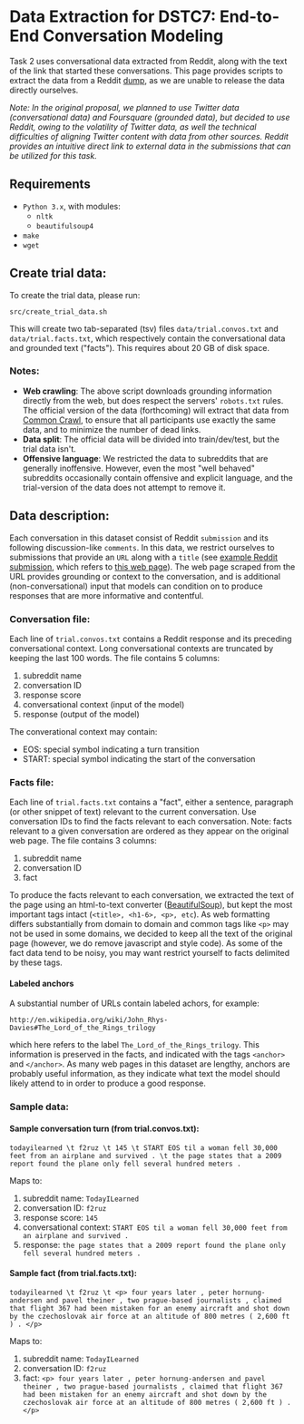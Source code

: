 # Data Extraction for DSTC7: End-to-End Conversation Modeling 

Task 2 uses conversational data extracted from Reddit, along with the text of the link that started these conversations. This page provides scripts to extract the data from a Reddit [dump](http://files.pushshift.io/reddit/comments/), as we are unable to release the data directly ourselves.

*Note: In the original proposal, we planned to use Twitter data (conversational data) and Foursquare (grounded data), but decided to use Reddit, owing to the volatility of Twitter data, as well the technical difficulties of aligning Twitter content with data from other sources. Reddit provides an intuitive direct link to external data in the submissions that can be utilized for this task.*

## Requirements

* `Python 3.x`, with modules:
   * `nltk`
   * `beautifulsoup4`
* `make`
* `wget`


## Create trial data:

To create the trial data, please run:

```src/create_trial_data.sh```

This will create two tab-separated (tsv) files `data/trial.convos.txt` and `data/trial.facts.txt`, which respectively contain the conversational data and grounded text ("facts"). This requires about 20 GB of disk space.

### Notes:

* **Web crawling**: The above script downloads grounding information directly from the web, but does respect the servers' `robots.txt` rules. The official version of the data (forthcoming) will extract that data from [Common Crawl](http://commoncrawl.org/), to ensure that all participants use exactly the same data, and to minimize the number of dead links.
* **Data split**: The official data will be divided into train/dev/test, but the trial data isn't.
* **Offensive language**: We restricted the data to subreddits that are generally inoffensive. However, even the most "well behaved" subreddits occasionally contain offensive and explicit language, and the trial-version of the data does not attempt to remove it.

## Data description:

Each conversation in this dataset consist of Reddit `submission` and its following discussion-like `comments`. In this data, we restrict ourselves to submissions that provide an `URL` along with a `title` (see [example Reddit submission](https://www.reddit.com/r/todayilearned/comments/f2ruz/til_a_woman_fell_30000_feet_from_an_airplane_and/), which refers to [this web page](https://en.wikipedia.org/wiki/Vesna_Vulovi%C4%87)). The web page scraped from the URL provides grounding or context to the conversation, and is additional (non-conversational) input that models can condition on to produce responses that are more informative and contentful. 

### Conversation file:

Each line of `trial.convos.txt` contains a Reddit response and its preceding conversational context. Long conversational contexts are truncated by keeping the last 100 words. The file contains 5 columns:

1. subreddit name
2. conversation ID
3. response score
4. conversational context (input of the model)
5. response (output of the model)

The converational context may contain:
* EOS: special symbol indicating a turn transition
* START: special symbol indicating the start of the conversation

### Facts file:

Each line of `trial.facts.txt` contains a "fact", either a sentence, paragraph (or other snippet of text) relevant to the current conversation. Use conversation IDs to find the facts relevant to each conversation. Note: facts relevant to a given conversation are ordered as they appear on the original web page. The file contains 3 columns:

1. subreddit name
2. conversation ID
3. fact

To produce the facts relevant to each conversation, we extracted the text of the page using an html-to-text converter ([BeautifulSoup](https://www.crummy.com/software/BeautifulSoup/)), but kept the most important tags intact (`<title>, <h1-6>, <p>, etc`). As web formatting differs substantially from domain to domain and common tags like `<p>` may not be used in some domains, we decided to keep all the text of the original page (however, we do remove javascript and style code). As some of the fact data tend to be noisy, you may want restrict yourself to facts delimited by these tags.


#### Labeled anchors

A substantial number of URLs contain labeled achors, for example:

```http://en.wikipedia.org/wiki/John_Rhys-Davies#The_Lord_of_the_Rings_trilogy```

which here refers to the label `The_Lord_of_the_Rings_trilogy`. This information is preserved in the facts, and indicated with the tags `<anchor>` and `</anchor>`. As many web pages in this dataset are lengthy, anchors are probably useful information, as they indicate what text the model should likely attend to in order to produce a good response.


### Sample data:

#### Sample conversation turn (from trial.convos.txt):

```todayilearned \t f2ruz \t 145 \t START EOS til a woman fell 30,000 feet from an airplane and survived . \t the page states that a 2009 report found the plane only fell several hundred meters .```

Maps to:
1. subreddit name: `TodayILearned`
2. conversation ID: `f2ruz`
3. response score: `145`
4. conversational context: `START EOS til a woman fell 30,000 feet from an airplane and survived .`
5. response: `the page states that a 2009 report found the plane only fell several hundred meters .`

#### Sample fact (from trial.facts.txt):

```todayilearned \t f2ruz \t <p> four years later , peter hornung-andersen and pavel theiner , two prague-based journalists , claimed that flight 367 had been mistaken for an enemy aircraft and shot down by the czechoslovak air force at an altitude of 800 metres ( 2,600 ft ) . </p>```

Maps to:
1. subreddit name: `TodayILearned`
2. conversation ID: `f2ruz`
3. fact: `<p> four years later , peter hornung-andersen and pavel theiner , two prague-based journalists , claimed that flight 367 had been mistaken for an enemy aircraft and shot down by the czechoslovak air force at an altitude of 800 metres ( 2,600 ft ) . </p>`
